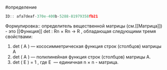 #определение 

```javascript
ID:: afa7deaf-370e-400b-5288-81979358fb21 
```

Формулировка:: определитель вещественной матрицы (см.[[Матрица]]) - это [[Функция]] det : Rn × Rn → R , обладающая следующими тремя свойствами:
1. det ( A ) — кососимметрическая функция строк (столбцов) матрицы A
2. det ( A ) — полилинейная функция строк (столбцов) матрицы A.
3. det ( E ) = 1 , где E  — единичная n × n - матрица.
